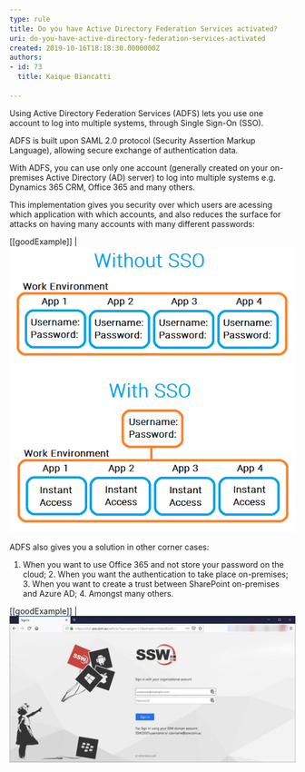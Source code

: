 ```yaml
---
type: rule
title: Do you have Active Directory Federation Services activated?
uri: do-you-have-active-directory-federation-services-activated
created: 2019-10-16T18:18:30.0000000Z
authors:
- id: 73
  title: Kaique Biancatti

---
```


Using Active Directory Federation Services (ADFS) lets you use one account to log into multiple systems, through Single Sign-On (SSO).
 
ADFS is built upon SAML 2.0 protocol (Security Assertion Markup Language), allowing secure exchange of authentication data.

With ADFS, you can use only one account (generally created on your on-premises Active Directory (AD) server) to log into multiple systems e.g. Dynamics 365 CRM, Office 365 and many others.

This implementation gives you security over which users are acessing which application with which accounts, and also reduces the surface for attacks on having many accounts with many different passwords:


[[goodExample]]
| ![ Good Example - Using one account on many systems](sso.png)

ADFS also gives you a solution in other corner cases:
  1. When you want to use Office 365 and not store your password on the cloud;  2. When you want the authentication to take place on-premises;  3. When you want to create a trust between SharePoint on-premises and Azure AD;  4. Amongst many others.

[[goodExample]]
| ![ Good Example - Using SSO to log into CRM with your on-premises account](adfs.jpg)
